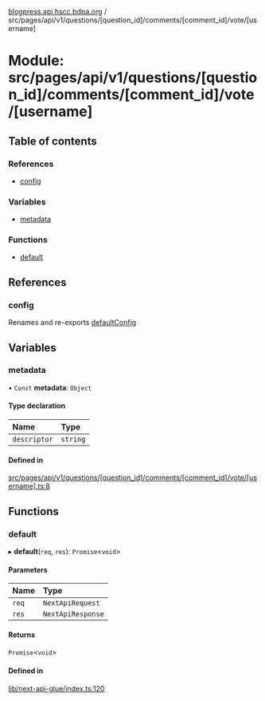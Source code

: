 [blogpress.api.hscc.bdpa.org](../README.md) / src/pages/api/v1/questions/[question\_id]/comments/[comment\_id]/vote/[username]

# Module: src/pages/api/v1/questions/[question\_id]/comments/[comment\_id]/vote/[username]

## Table of contents

### References

- [config](src_pages_api_v1_questions__question_id__comments__comment_id__vote__username_.md#config)

### Variables

- [metadata](src_pages_api_v1_questions__question_id__comments__comment_id__vote__username_.md#metadata)

### Functions

- [default](src_pages_api_v1_questions__question_id__comments__comment_id__vote__username_.md#default)

## References

### config

Renames and re-exports [defaultConfig](src_backend_api.md#defaultconfig)

## Variables

### metadata

• `Const` **metadata**: `Object`

#### Type declaration

| Name | Type |
| :------ | :------ |
| `descriptor` | `string` |

#### Defined in

[src/pages/api/v1/questions/[question_id]/comments/[comment_id]/vote/[username].ts:8](https://github.com/nhscc/blogpress.api.hscc.bdpa.org/blob/764312e/src/pages/api/v1/questions/[question_id]/comments/[comment_id]/vote/[username].ts#L8)

## Functions

### default

▸ **default**(`req`, `res`): `Promise`<`void`\>

#### Parameters

| Name | Type |
| :------ | :------ |
| `req` | `NextApiRequest` |
| `res` | `NextApiResponse` |

#### Returns

`Promise`<`void`\>

#### Defined in

[lib/next-api-glue/index.ts:120](https://github.com/nhscc/blogpress.api.hscc.bdpa.org/blob/764312e/lib/next-api-glue/index.ts#L120)
